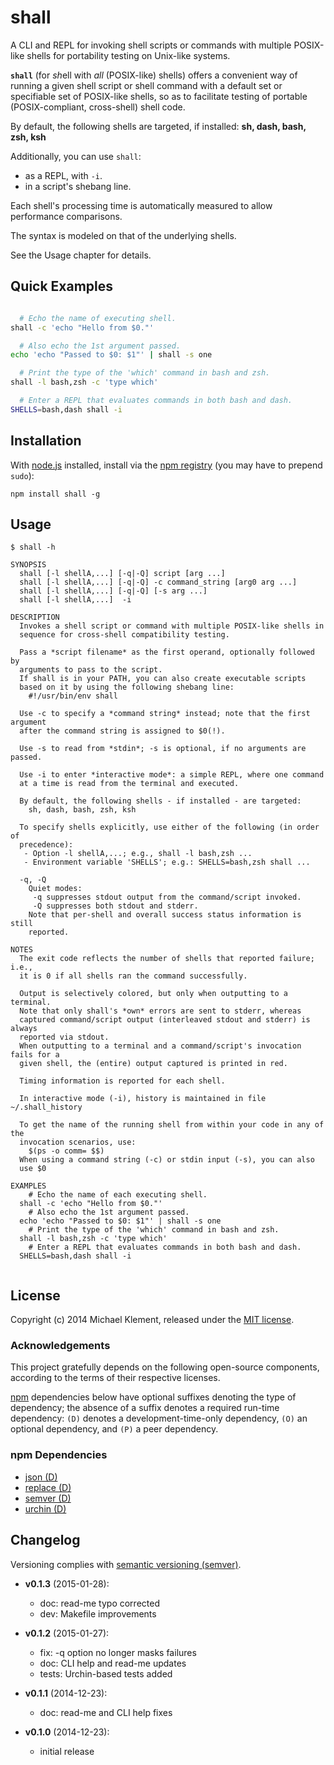 # shall

A CLI and REPL for invoking shell scripts or commands with multiple POSIX-like shells for portability testing on Unix-like systems.

**`shall`** (for *sh*ell with *all* (POSIX-like) shells) offers a convenient way of running a given shell script or shell command
with a default set or specifiable set of POSIX-like shells, so as to facilitate testing of portable (POSIX-compliant, cross-shell) shell code.

By default, the following shells are targeted, if installed: **sh, dash, bash, zsh, ksh**

Additionally, you can use `shall`: 

* as a REPL, with `-i`.
* in a script's shebang line.
 
Each shell's processing time is automatically measured to allow performance comparisons.

The syntax is modeled on that of the underlying shells. 

See the Usage chapter for details.

## Quick Examples

```sh

  # Echo the name of executing shell.
shall -c 'echo "Hello from $0."'

  # Also echo the 1st argument passed.                
echo 'echo "Passed to $0: $1"' | shall -s one

  # Print the type of the 'which' command in bash and zsh.
shall -l bash,zsh -c 'type which'

  # Enter a REPL that evaluates commands in both bash and dash.
SHELLS=bash,dash shall -i

```

## Installation

With [node.js](http://nodejs.org/) installed, install via the [npm registry](https://www.npmjs.com/) (you may have to prepend `sudo`):

	npm install shall -g

<!-- DO NOT EDIT: This chapter is updated by `make update-readme/release`. ALSO, LEAVE AT LEAST 1 BLANK LINE AFTER THIS COMMENT. -->

## Usage

```
$ shall -h

SYNOPSIS
  shall [-l shellA,...] [-q|-Q] script [arg ...]
  shall [-l shellA,...] [-q|-Q] -c command_string [arg0 arg ...]
  shall [-l shellA,...] [-q|-Q] [-s arg ...]
  shall [-l shellA,...]  -i

DESCRIPTION
  Invokes a shell script or command with multiple POSIX-like shells in
  sequence for cross-shell compatibility testing.

  Pass a *script filename* as the first operand, optionally followed by 
  arguments to pass to the script.
  If shall is in your PATH, you can also create executable scripts
  based on it by using the following shebang line:
    #!/usr/bin/env shall
  
  Use -c to specify a *command string* instead; note that the first argument
  after the command string is assigned to $0(!).
  
  Use -s to read from *stdin*; -s is optional, if no arguments are passed.
  
  Use -i to enter *interactive mode*: a simple REPL, where one command
  at a time is read from the terminal and executed.

  By default, the following shells - if installed - are targeted:
    sh, dash, bash, zsh, ksh

  To specify shells explicitly, use either of the following (in order of
  precedence):
   - Option -l shellA,...; e.g., shall -l bash,zsh ...
   - Environment variable 'SHELLS'; e.g.: SHELLS=bash,zsh shall ...

  -q, -Q
    Quiet modes: 
     -q suppresses stdout output from the command/script invoked.
     -Q suppresses both stdout and stderr.
    Note that per-shell and overall success status information is still
    reported.

NOTES
  The exit code reflects the number of shells that reported failure; i.e.,
  it is 0 if all shells ran the command successfully.

  Output is selectively colored, but only when outputting to a terminal.
  Note that only shall's *own* errors are sent to stderr, whereas
  captured command/script output (interleaved stdout and stderr) is always
  reported via stdout.
  When outputting to a terminal and a command/script's invocation fails for a
  given shell, the (entire) output captured is printed in red.
  
  Timing information is reported for each shell.
  
  In interactive mode (-i), history is maintained in file ~/.shall_history
  
  To get the name of the running shell from within your code in any of the
  invocation scenarios, use:
    $(ps -o comm= $$)
  When using a command string (-c) or stdin input (-s), you can also
  use $0

EXAMPLES
    # Echo the name of each executing shell.
  shall -c 'echo "Hello from $0."'
    # Also echo the 1st argument passed.                
  echo 'echo "Passed to $0: $1"' | shall -s one
    # Print the type of the 'which' command in bash and zsh.
  shall -l bash,zsh -c 'type which'
    # Enter a REPL that evaluates commands in both bash and dash.
  SHELLS=bash,dash shall -i
  
```

<!-- DO NOT EDIT: This chapter is updated by `make update-readme/release`. ALSO, LEAVE AT LEAST 1 BLANK LINE AFTER THIS COMMENT. -->

## License

Copyright (c) 2014 Michael Klement, released under the [MIT license](https://spdx.org/licenses/MIT#licenseText).

### Acknowledgements

This project gratefully depends on the following open-source components, according to the terms of their respective licenses.

[npm](https://www.npmjs.com/) dependencies below have optional suffixes denoting the type of dependency; the absence of a suffix denotes a required run-time dependency: `(D)` denotes a development-time-only dependency, `(O)` an optional dependency, and `(P)` a peer dependency.

<!-- DO NOT EDIT: This chapter is updated by `make update-readme/release`. ALSO, LEAVE AT LEAST 1 BLANK LINE AFTER THIS COMMENT. -->

### npm Dependencies

* [json (D)](https://github.com/trentm/json)
* [replace (D)](https://github.com/harthur/replace)
* [semver (D)](https://github.com/isaacs/node-semver)
* [urchin (D)](https://github.com/tlevine/urchin)

<!-- DO NOT EDIT: This chapter is updated by `make update-readme/release`. ALSO, LEAVE AT LEAST 1 BLANK LINE AFTER THIS COMMENT. -->

## Changelog

Versioning complies with [semantic versioning (semver)](http://semver.org/).

<!-- NOTE: An entry template is automatically added each time `make version` is called. Fill in changes afterwards. -->

* **v0.1.3** (2015-01-28):
  * doc: read-me typo corrected
  * dev: Makefile improvements

* **v0.1.2** (2015-01-27):
  * fix: -q option no longer masks failures
  * doc: CLI help and read-me updates
  * tests: Urchin-based tests added

* **v0.1.1** (2014-12-23):
  * doc: read-me and CLI help fixes

* **v0.1.0** (2014-12-23):
  * initial release
